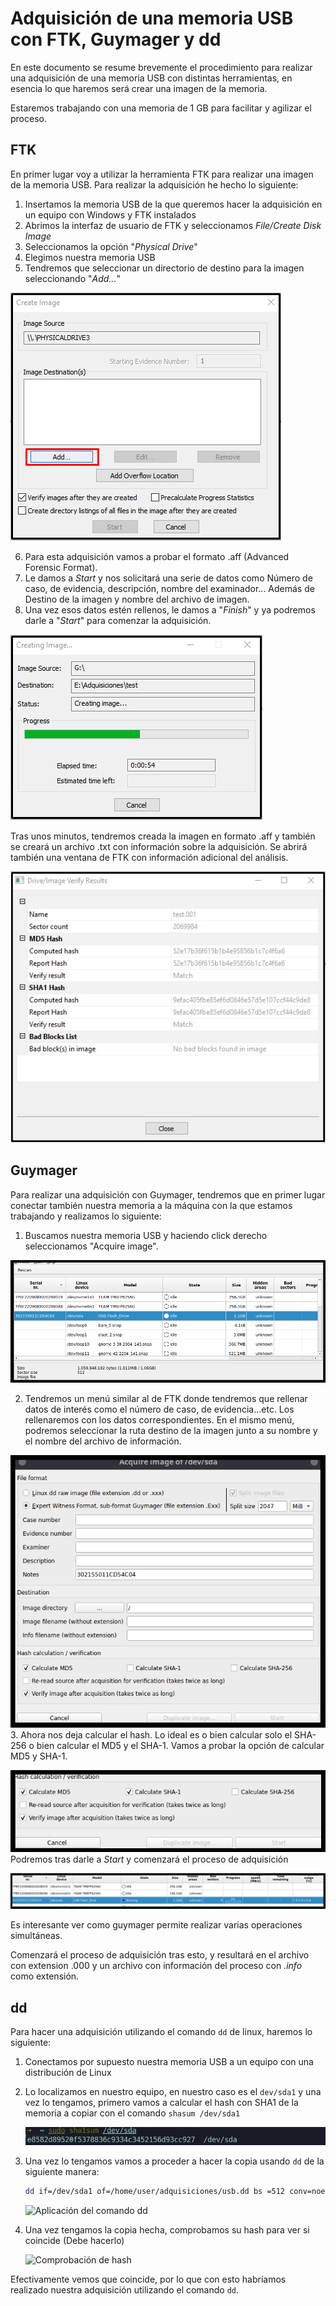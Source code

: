 # Adquisición de una memoria USB con FTK, Guymager y dd

En este documento se resume brevemente el procedimiento para realizar una adquisición de una memoria USB con distintas herramientas, en esencia lo que haremos será crear una imagen de la memoria.

Estaremos trabajando con una memoria de 1 GB para facilitar y agilizar el proceso.

## FTK

En primer lugar voy a utilizar la herramienta FTK para realizar una imagen de la memoria USB. Para realizar la adquisición he hecho lo siguiente:

   1. Insertamos la memoria USB de la que queremos hacer la adquisición en un equipo con Windows y FTK instalados
   2. Abrimos la interfaz de usuario de FTK y seleccionamos *File/Create Disk Image*
   3. Seleccionamos la opción "*Physical Drive*" 
   4. Elegimos nuestra memoria USB
   5. Tendremos que seleccionar un directorio de destino para la imagen seleccionando "*Add...*"

   ![Alt text](img/image-6.jpeg)

   6. Para esta adquisición vamos a probar el formato .aff (Advanced Forensic Format).
   7. Le damos a *Start* y nos solicitará una serie de datos como Número de caso, de evidencia, descripción, nombre del examinador... Además de Destino de la imagen y nombre del archivo de imagen.
   8. Una vez esos datos estén rellenos, le damos a "*Finish*" y ya podremos darle a "*Start*" para comenzar la adquisición.

   ![Alt text](img/image-7.jpeg)

Tras unos minutos, tendremos creada la imagen en formato .aff y también se creará un archivo .txt con información sobre la adquisición. Se abrirá también una ventana de FTK con información adicional del análisis.

![Alt text](img/image-8.jpeg)

## Guymager

Para realizar una adquisición con Guymager, tendremos que en primer lugar conectar también nuestra memoria a la máquina con la que estamos trabajando y realizamos lo siguiente:

   1. Buscamos nuestra memoria USB y haciendo click derecho seleccionamos "Acquire image".

   ![guymager ui](img/image.png)

   2. Tendremos un menú similar al de FTK donde tendremos que rellenar datos de interés como el número de caso, de evidencia...etc. Los rellenaremos con los datos correspondientes. En el mismo menú, podremos seleccionar la ruta destino de la imagen junto a su nombre y el nombre del archivo de información.

   ![guymager metadata input](img/image-1.png)
   3. Ahora nos deja calcular el hash. Lo ideal es o bien calcular solo el SHA-256 o bien calcular el MD5 y el SHA-1. Vamos a probar la opción de calcular MD5 y SHA-1.

   ![Alt text](img/image-2.png)
   Podremos tras darle a *Start* y comenzará el proceso de adquisición

   ![Calculo de hash en guymager](img/image-3.png)

   Es interesante ver como guymager permite realizar varias operaciones simultáneas.

Comenzará el proceso de adquisición tras esto, y resultará en el archivo con extension .000 y un archivo con información del proceso con *.info* como extensión.

## dd

Para hacer una adquisición utilizando el comando `dd` de linux, haremos lo siguiente:

1. Conectamos por supuesto nuestra memoria USB a un equipo con una distribución de Linux
2. Lo localizamos en nuestro equipo, en nuestro caso es el `dev/sda1` y una vez lo tengamos, primero vamos a calcular el hash  con SHA1 de la memoria a copiar con el comando `shasum /dev/sda1`

   ![Obtencion de sha](img/1.png)

3. Una vez lo tengamos vamos a proceder a hacer la copia usando `dd` de la siguiente manera:

	```bash
   dd if=/dev/sda1 of=/home/user/adquisiciones/usb.dd bs =512 conv=noerror,sync
   ```

   ![Aplicación del comando dd](img/2.png)
4. Una vez tengamos la copia hecha, comprobamos su hash para ver si coincide (Debe hacerlo)

   ![Comprobación de hash](img/3.png)

Efectivamente vemos que coincide, por lo que con esto habríamos realizado nuestra adquisición utilizando el comando `dd`.
